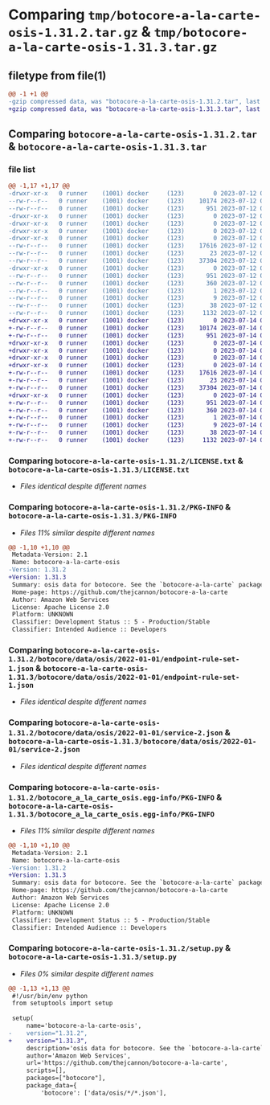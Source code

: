 # Comparing `tmp/botocore-a-la-carte-osis-1.31.2.tar.gz` & `tmp/botocore-a-la-carte-osis-1.31.3.tar.gz`

## filetype from file(1)

```diff
@@ -1 +1 @@
-gzip compressed data, was "botocore-a-la-carte-osis-1.31.2.tar", last modified: Wed Jul 12 01:44:46 2023, max compression
+gzip compressed data, was "botocore-a-la-carte-osis-1.31.3.tar", last modified: Fri Jul 14 01:46:26 2023, max compression
```

## Comparing `botocore-a-la-carte-osis-1.31.2.tar` & `botocore-a-la-carte-osis-1.31.3.tar`

### file list

```diff
@@ -1,17 +1,17 @@
-drwxr-xr-x   0 runner    (1001) docker     (123)        0 2023-07-12 01:44:46.571355 botocore-a-la-carte-osis-1.31.2/
--rw-r--r--   0 runner    (1001) docker     (123)    10174 2023-07-12 01:44:46.000000 botocore-a-la-carte-osis-1.31.2/LICENSE.txt
--rw-r--r--   0 runner    (1001) docker     (123)      951 2023-07-12 01:44:46.571355 botocore-a-la-carte-osis-1.31.2/PKG-INFO
-drwxr-xr-x   0 runner    (1001) docker     (123)        0 2023-07-12 01:44:46.567355 botocore-a-la-carte-osis-1.31.2/botocore/
-drwxr-xr-x   0 runner    (1001) docker     (123)        0 2023-07-12 01:44:46.567355 botocore-a-la-carte-osis-1.31.2/botocore/data/
-drwxr-xr-x   0 runner    (1001) docker     (123)        0 2023-07-12 01:44:46.567355 botocore-a-la-carte-osis-1.31.2/botocore/data/osis/
-drwxr-xr-x   0 runner    (1001) docker     (123)        0 2023-07-12 01:44:46.567355 botocore-a-la-carte-osis-1.31.2/botocore/data/osis/2022-01-01/
--rw-r--r--   0 runner    (1001) docker     (123)    17616 2023-07-12 01:44:12.000000 botocore-a-la-carte-osis-1.31.2/botocore/data/osis/2022-01-01/endpoint-rule-set-1.json
--rw-r--r--   0 runner    (1001) docker     (123)       23 2023-07-12 01:44:12.000000 botocore-a-la-carte-osis-1.31.2/botocore/data/osis/2022-01-01/paginators-1.json
--rw-r--r--   0 runner    (1001) docker     (123)    37304 2023-07-12 01:44:12.000000 botocore-a-la-carte-osis-1.31.2/botocore/data/osis/2022-01-01/service-2.json
-drwxr-xr-x   0 runner    (1001) docker     (123)        0 2023-07-12 01:44:46.571355 botocore-a-la-carte-osis-1.31.2/botocore_a_la_carte_osis.egg-info/
--rw-r--r--   0 runner    (1001) docker     (123)      951 2023-07-12 01:44:46.000000 botocore-a-la-carte-osis-1.31.2/botocore_a_la_carte_osis.egg-info/PKG-INFO
--rw-r--r--   0 runner    (1001) docker     (123)      360 2023-07-12 01:44:46.000000 botocore-a-la-carte-osis-1.31.2/botocore_a_la_carte_osis.egg-info/SOURCES.txt
--rw-r--r--   0 runner    (1001) docker     (123)        1 2023-07-12 01:44:46.000000 botocore-a-la-carte-osis-1.31.2/botocore_a_la_carte_osis.egg-info/dependency_links.txt
--rw-r--r--   0 runner    (1001) docker     (123)        9 2023-07-12 01:44:46.000000 botocore-a-la-carte-osis-1.31.2/botocore_a_la_carte_osis.egg-info/top_level.txt
--rw-r--r--   0 runner    (1001) docker     (123)       38 2023-07-12 01:44:46.571355 botocore-a-la-carte-osis-1.31.2/setup.cfg
--rw-r--r--   0 runner    (1001) docker     (123)     1132 2023-07-12 01:44:46.000000 botocore-a-la-carte-osis-1.31.2/setup.py
+drwxr-xr-x   0 runner    (1001) docker     (123)        0 2023-07-14 01:46:26.038826 botocore-a-la-carte-osis-1.31.3/
+-rw-r--r--   0 runner    (1001) docker     (123)    10174 2023-07-14 01:46:25.000000 botocore-a-la-carte-osis-1.31.3/LICENSE.txt
+-rw-r--r--   0 runner    (1001) docker     (123)      951 2023-07-14 01:46:26.038826 botocore-a-la-carte-osis-1.31.3/PKG-INFO
+drwxr-xr-x   0 runner    (1001) docker     (123)        0 2023-07-14 01:46:26.038826 botocore-a-la-carte-osis-1.31.3/botocore/
+drwxr-xr-x   0 runner    (1001) docker     (123)        0 2023-07-14 01:46:26.038826 botocore-a-la-carte-osis-1.31.3/botocore/data/
+drwxr-xr-x   0 runner    (1001) docker     (123)        0 2023-07-14 01:46:26.038826 botocore-a-la-carte-osis-1.31.3/botocore/data/osis/
+drwxr-xr-x   0 runner    (1001) docker     (123)        0 2023-07-14 01:46:26.038826 botocore-a-la-carte-osis-1.31.3/botocore/data/osis/2022-01-01/
+-rw-r--r--   0 runner    (1001) docker     (123)    17616 2023-07-14 01:45:45.000000 botocore-a-la-carte-osis-1.31.3/botocore/data/osis/2022-01-01/endpoint-rule-set-1.json
+-rw-r--r--   0 runner    (1001) docker     (123)       23 2023-07-14 01:45:45.000000 botocore-a-la-carte-osis-1.31.3/botocore/data/osis/2022-01-01/paginators-1.json
+-rw-r--r--   0 runner    (1001) docker     (123)    37304 2023-07-14 01:45:45.000000 botocore-a-la-carte-osis-1.31.3/botocore/data/osis/2022-01-01/service-2.json
+drwxr-xr-x   0 runner    (1001) docker     (123)        0 2023-07-14 01:46:26.038826 botocore-a-la-carte-osis-1.31.3/botocore_a_la_carte_osis.egg-info/
+-rw-r--r--   0 runner    (1001) docker     (123)      951 2023-07-14 01:46:26.000000 botocore-a-la-carte-osis-1.31.3/botocore_a_la_carte_osis.egg-info/PKG-INFO
+-rw-r--r--   0 runner    (1001) docker     (123)      360 2023-07-14 01:46:26.000000 botocore-a-la-carte-osis-1.31.3/botocore_a_la_carte_osis.egg-info/SOURCES.txt
+-rw-r--r--   0 runner    (1001) docker     (123)        1 2023-07-14 01:46:26.000000 botocore-a-la-carte-osis-1.31.3/botocore_a_la_carte_osis.egg-info/dependency_links.txt
+-rw-r--r--   0 runner    (1001) docker     (123)        9 2023-07-14 01:46:26.000000 botocore-a-la-carte-osis-1.31.3/botocore_a_la_carte_osis.egg-info/top_level.txt
+-rw-r--r--   0 runner    (1001) docker     (123)       38 2023-07-14 01:46:26.038826 botocore-a-la-carte-osis-1.31.3/setup.cfg
+-rw-r--r--   0 runner    (1001) docker     (123)     1132 2023-07-14 01:46:25.000000 botocore-a-la-carte-osis-1.31.3/setup.py
```

### Comparing `botocore-a-la-carte-osis-1.31.2/LICENSE.txt` & `botocore-a-la-carte-osis-1.31.3/LICENSE.txt`

 * *Files identical despite different names*

### Comparing `botocore-a-la-carte-osis-1.31.2/PKG-INFO` & `botocore-a-la-carte-osis-1.31.3/PKG-INFO`

 * *Files 11% similar despite different names*

```diff
@@ -1,10 +1,10 @@
 Metadata-Version: 2.1
 Name: botocore-a-la-carte-osis
-Version: 1.31.2
+Version: 1.31.3
 Summary: osis data for botocore. See the `botocore-a-la-carte` package for more info.
 Home-page: https://github.com/thejcannon/botocore-a-la-carte
 Author: Amazon Web Services
 License: Apache License 2.0
 Platform: UNKNOWN
 Classifier: Development Status :: 5 - Production/Stable
 Classifier: Intended Audience :: Developers
```

### Comparing `botocore-a-la-carte-osis-1.31.2/botocore/data/osis/2022-01-01/endpoint-rule-set-1.json` & `botocore-a-la-carte-osis-1.31.3/botocore/data/osis/2022-01-01/endpoint-rule-set-1.json`

 * *Files identical despite different names*

### Comparing `botocore-a-la-carte-osis-1.31.2/botocore/data/osis/2022-01-01/service-2.json` & `botocore-a-la-carte-osis-1.31.3/botocore/data/osis/2022-01-01/service-2.json`

 * *Files identical despite different names*

### Comparing `botocore-a-la-carte-osis-1.31.2/botocore_a_la_carte_osis.egg-info/PKG-INFO` & `botocore-a-la-carte-osis-1.31.3/botocore_a_la_carte_osis.egg-info/PKG-INFO`

 * *Files 11% similar despite different names*

```diff
@@ -1,10 +1,10 @@
 Metadata-Version: 2.1
 Name: botocore-a-la-carte-osis
-Version: 1.31.2
+Version: 1.31.3
 Summary: osis data for botocore. See the `botocore-a-la-carte` package for more info.
 Home-page: https://github.com/thejcannon/botocore-a-la-carte
 Author: Amazon Web Services
 License: Apache License 2.0
 Platform: UNKNOWN
 Classifier: Development Status :: 5 - Production/Stable
 Classifier: Intended Audience :: Developers
```

### Comparing `botocore-a-la-carte-osis-1.31.2/setup.py` & `botocore-a-la-carte-osis-1.31.3/setup.py`

 * *Files 0% similar despite different names*

```diff
@@ -1,13 +1,13 @@
 #!/usr/bin/env python
 from setuptools import setup
 
 setup(
     name='botocore-a-la-carte-osis',
-    version="1.31.2",
+    version="1.31.3",
     description='osis data for botocore. See the `botocore-a-la-carte` package for more info.',
     author='Amazon Web Services',
     url='https://github.com/thejcannon/botocore-a-la-carte',
     scripts=[],
     packages=["botocore"],
     package_data={
         'botocore': ['data/osis/*/*.json'],
```

